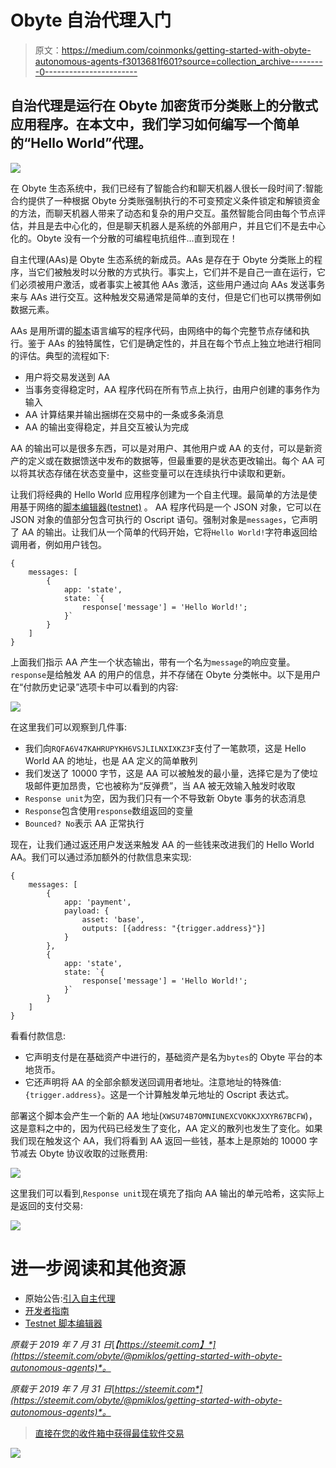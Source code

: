 # Obyte 自治代理入门

> 原文：<https://medium.com/coinmonks/getting-started-with-obyte-autonomous-agents-f3013681f601?source=collection_archive---------0----------------------->

## 自治代理是运行在 Obyte 加密货币分类账上的分散式应用程序。在本文中，我们学习如何编写一个简单的“Hello World”代理。

![](img/b8d0517b5f5ecec286ff964aeb647f7a.png)

在 Obyte 生态系统中，我们已经有了智能合约和聊天机器人很长一段时间了:智能合约提供了一种根据 Obyte 分类账强制执行的不可变预定义条件锁定和解锁资金的方法，而聊天机器人带来了动态和复杂的用户交互。虽然智能合同由每个节点评估，并且是去中心化的，但是聊天机器人是系统的外部用户，并且它们不是去中心化的。Obyte 没有一个分散的可编程电抗组件…直到现在！

自主代理(AAs)是 Obyte 生态系统的新成员。AAs 是存在于 Obyte 分类账上的程序，当它们被触发时以分散的方式执行。事实上，它们并不是自己一直在运行，它们必须被用户激活，或者事实上被其他 AAs 激活，这些用户通过向 AAs 发送事务来与 AAs 进行交互。这种触发交易通常是简单的支付，但是它们也可以携带例如数据元素。

AAs 是用所谓的[脚本](https://developer.obyte.org/autonomous-agents/oscript-language-reference)语言编写的程序代码，由网络中的每个完整节点存储和执行。鉴于 AAs 的独特属性，它们是确定性的，并且在每个节点上独立地进行相同的评估。典型的流程如下:

*   用户将交易发送到 AA
*   当事务变得稳定时，AA 程序代码在所有节点上执行，由用户创建的事务作为输入
*   AA 计算结果并输出捆绑在交易中的一条或多条消息
*   AA 的输出变得稳定，并且交互被认为完成

AA 的输出可以是很多东西，可以是对用户、其他用户或 AA 的支付，可以是新资产的定义或在数据馈送中发布的数据等，但最重要的是状态更改输出。每个 AA 可以将其状态存储在状态变量中，这些变量可以在连续执行中读取和更新。

让我们将经典的 Hello World 应用程序创建为一个自主代理。最简单的方法是使用基于网络的[脚本编辑器(testnet)](https://testnet.oscript.org/) 。
AA 程序代码是一个 JSON 对象，它可以在 JSON 对象的值部分包含可执行的 Oscript 语句。强制对象是`messages`，它声明了 AA 的输出。让我们从一个简单的代码开始，它将`Hello World!`字符串返回给调用者，例如用户钱包。

```
{
    messages: [
        {
            app: 'state',
            state: `{
                response['message'] = 'Hello World!';
            }`
        }
    ]
}
```

上面我们指示 AA 产生一个状态输出，带有一个名为`message`的响应变量。`response`是给触发 AA 的用户的信息，并不存储在 Obyte 分类帐中。以下是用户在“付款历史记录”选项卡中可以看到的内容:

![](img/ffa812f4f1654724eb82f808dfd06aa3.png)

在这里我们可以观察到几件事:

*   我们向`RQFA6V47KAHRUPYKH6VSJLILNXIXKZ3F`支付了一笔款项，这是 Hello World AA 的地址，也是 AA 定义的简单散列
*   我们发送了 10000 字节，这是 AA 可以被触发的最小量，选择它是为了使垃圾邮件更加昂贵，它也被称为“反弹费”，当 AA 被无效输入触发时收取
*   `Response unit`为空，因为我们只有一个不导致新 Obyte 事务的状态消息
*   `Response`包含使用`response`数组返回的变量
*   `Bounced? No`表示 AA 正常执行

现在，让我们通过返还用户发送来触发 AA 的一些钱来改进我们的 Hello World AA。我们可以通过添加额外的付款信息来实现:

```
{
    messages: [
        {
            app: 'payment',
            payload: {
                asset: 'base',
                outputs: [{address: "{trigger.address}"}]
            }
        },
        {
            app: 'state',
            state: `{
                response['message'] = 'Hello World!'; 
            }`
        }
    ]
}
```

看看付款信息:

*   它声明支付是在基础资产中进行的，基础资产是名为`bytes`的 Obyte 平台的本地货币。
*   它还声明将 AA 的全部余额发送回调用者地址。注意地址的特殊值:`{trigger.address}`。这是一个计算触发单元地址的 Oscript 表达式。

部署这个脚本会产生一个新的 AA 地址(`XWSU74B7OMNIUNEXCVOKKJXXYR67BCFW`)，这是意料之中的，因为代码已经发生了变化，AA 定义的散列也发生了变化。如果我们现在触发这个 AA，我们将看到 AA 返回一些钱，基本上是原始的 10000 字节减去 Obyte 协议收取的过账费用:

![](img/53545cce139747aea28e98cc76e96b4a.png)

这里我们可以看到,`Response unit`现在填充了指向 AA 输出的单元哈希，这实际上是返回的支付交易:

![](img/68bc64a11d5e14dbc096eafd14cc4639.png)

# 进一步阅读和其他资源

*   原始公告:[引入自主代理](/obyte/introducing-autonomous-agents-6fe12fb12aa3)
*   [开发者指南](https://developer.obyte.org/autonomous-agents)
*   [Testnet 脚本编辑器](https://testnet.oscript.org/)

*原载于 2019 年 7 月 31 日*[*【https://steemit.com】*](https://steemit.com/obyte/@pmiklos/getting-started-with-obyte-autonomous-agents)*。*

*原载于 2019 年 7 月 31 日*[*https://steemit.com*](https://steemit.com/obyte/@pmiklos/getting-started-with-obyte-autonomous-agents)*。*

> [直接在您的收件箱中获得最佳软件交易](https://coincodecap.com/?utm_source=coinmonks)

[![](img/7c0b3dfdcbfea594cc0ae7d4f9bf6fcb.png)](https://coincodecap.com/?utm_source=coinmonks)